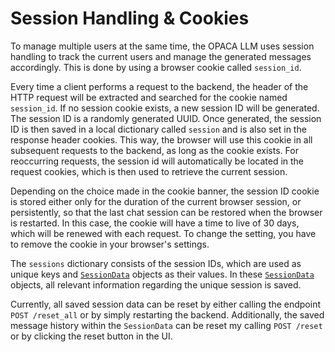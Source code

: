 # Session Handling & Cookies

To manage multiple users at the same time, the OPACA LLM uses session handling to track the current users and manage the generated messages accordingly. This is done by using a browser cookie called `session_id`.

Every time a client performs a request to the backend, the header of the HTTP request will be extracted and searched for the cookie named `session_id`. If no session cookie exists, a new session ID will be generated. The session ID is a randomly generated UUID. Once generated, the session ID is then saved in a local dictionary called `session` and is also set in the response header cookies. This way, the browser will use this cookie in all subsequent requests to the backend, as long as the cookie exists. For reoccurring requests, the session id will automatically be located in the request cookies, which is then used to retrieve the current session. 

Depending on the choice made in the cookie banner, the session ID cookie is stored either only for the duration of the current browser session, or persistently, so that the last chat session can be restored when the browser is restarted. In this case, the cookie will have a time to live of 30 days, which will be renewed with each request. To change the setting, you have to remove the cookie in your browser's settings.

The `sessions` dictionary consists of the session IDs, which are used as unique keys and [`SessionData`](models.md#sessiondata) objects as their values. In these [`SessionData`](models.md#sessiondata) objects, all relevant information regarding the unique session is saved.

Currently, all saved session data can be reset by either calling the endpoint `POST /reset_all` or by simply restarting the backend. Additionally, the saved message history within the `SessionData` can be reset my calling `POST /reset` or by clicking the reset button in the UI.
